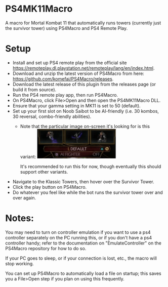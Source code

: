 # PS4MK11Macro
A macro for Mortal Kombat 11 that automatically runs towers (currently just the survivor tower) using PS4Macro and PS4 Remote Play.

# Setup
* Install and set up PS4 remote play from the official site https://remoteplay.dl.playstation.net/remoteplay/lang/en/index.html.
* Download and unzip the latest version of PS4Macro from here: https://github.com/komefai/PS4Macro/releases.
* Download the latest release of this plugin from the releases page (or build it from source).
* Run the PS4 remote play app, then run PS4Macro.
* On PS4Macro, click File>Open and then open the PS4MK11Macro DLL.
* Ensure that your gamma setting in MK11 is set to 50 (default).
* Set up your first slot on Noob Saibot to be AI-friendly (i.e. 30 kombos, 30 reversal, combo-friendly abilities).
  * Note that the particular image on-screen it's looking for is this variant:
    ![Screenshot](Screenshots/NoobVariantScreenshot.png)
    
    It's recommended to run this for now, though eventually this should support other variants.
* Navigate to the Klassic Towers, then hover over the Survivor Tower.
* Click the play button on PS4Macro.
* Do whatever you feel like while the bot runs the survivor tower over and over again.

# Notes:
You may need to turn on controller emulation if you want to use a ps4 controller separately on the PC running this, or if you don't have a ps4 controller handy; refer to the documentation on "EmulateController" on the PS4Macro repository for how to do so.

If your PC goes to sleep, or if your connection is lost, etc., the macro will stop working.

You can set up PS4Macro to automatically load a file on startup; this saves you a File>Open step if you plan on using this frequently.
